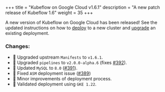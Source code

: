 +++
title = "Kubeflow on Google Cloud v1.6.1"
description = "A new patch release of Kubeflow 1.6"
weight = 35
+++

A new version of Kubeflow on Google Cloud has been released! See the updated instructions on how to [deploy](https://googlecloudplatform.github.io/kubeflow-gke-docs/docs/deploy/) to a new cluster and [upgrade](https://googlecloudplatform.github.io/kubeflow-gke-docs/docs/deploy/upgrade/) an existing deployment.

### Changes:

- 🔼 Upgraded upstream `Manifests` to `v1.6.1`.
- 🔼 Upgraded `pipelines` to `v2.0.0-alpha.6` (fixes [#392](https://github.com/GoogleCloudPlatform/kubeflow-distribution/issues/392)).
- 🔼 Updated `MySQL` to `8.0` ([#391](https://github.com/GoogleCloudPlatform/kubeflow-distribution/issues/391)).
- 🔨 Fixed `ASM` deployment issue ([#389](https://github.com/GoogleCloudPlatform/kubeflow-distribution/issues/389))
- 🔨 Minor improvements of deployment process.
- 🧪 Validated deployment using `GKE 1.22`.
